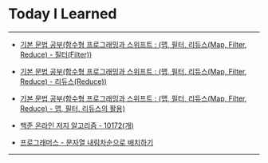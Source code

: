 # Today I Learned

- - -

- [기본 문법 공부(함수형 프로그래밍과 스위프트 : (맵, 필터, 리듀스(Map, Filter, Reduce) - 필터(Filter))](https://vincentgeranium.github.io/ios,/swift/2020/06/06/basicSyntax-1.html)

- [기본 문법 공부(함수형 프로그래밍과 스위프트 : (맵, 필터, 리듀스(Map, Filter, Reduce) - 리듀스(Reduce))](https://vincentgeranium.github.io/ios,/swift/2020/06/06/basicSyntax-2.html)

- [기본 문법 공부(함수형 프로그래밍과 스위프트 : (맵, 필터, 리듀스(Map, Filter, Reduce) - 맵, 필터, 리듀스의 활용)](https://vincentgeranium.github.io/ios,/swift/2020/06/06/basicSyntax-3.html)

- [백준 온라인 저지 알고리즘 - 10172(개)](https://github.com/VincentGeranium/Algorithm-Study/tree/master/Algorithm-Practice/2020-06-06-Algorithm-Practice.playground)

- [프로그래머스 - 문자열 내림차순으로 배치하기](https://github.com/VincentGeranium/Algorithm-Study/tree/master/Algorithm-Practice/2020-06-06-Algorithm-Practice-2.playground)

- - -
